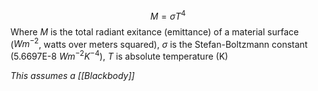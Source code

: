 $$M = σT^4$$
Where $M$ is the total radiant exitance (emittance) of a material surface ($W m^{-2}$, watts over meters squared),
$σ$ is the Stefan-Boltzmann constant (5.6697E-8 $Wm^{-2}K^{-4}$),
$T$ is absolute temperature (K)

*This assumes a [[Blackbody]]*